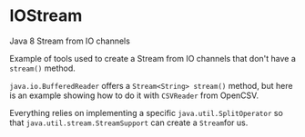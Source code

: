 IOStream
========

Java 8 Stream from IO channels

Example of tools used to create a Stream from IO channels that don't have a `stream()` method.

`java.io.BufferedReader` offers a `Stream<String> stream()` method, but here is an example showing how to do it with `CSVReader` from OpenCSV.

Everything relies on implementing a specific `java.util.SplitOperator` so that `java.util.stream.StreamSupport` can create a `Stream`for us.
